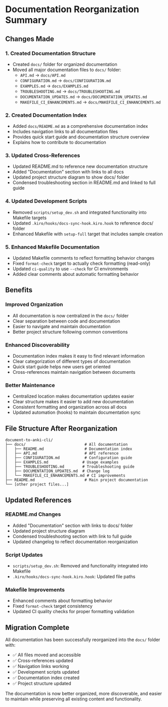 # Documentation Reorganization Summary

## Changes Made

### 1. Created Documentation Structure
- Created `docs/` folder for organized documentation
- Moved all major documentation files to `docs/` folder:
  - `API.md` → `docs/API.md`
  - `CONFIGURATION.md` → `docs/CONFIGURATION.md`
  - `EXAMPLES.md` → `docs/EXAMPLES.md`
  - `TROUBLESHOOTING.md` → `docs/TROUBLESHOOTING.md`
  - `DOCUMENTATION_UPDATES.md` → `docs/DOCUMENTATION_UPDATES.md`
  - `MAKEFILE_CI_ENHANCEMENTS.md` → `docs/MAKEFILE_CI_ENHANCEMENTS.md`

### 2. Created Documentation Index
- Added `docs/README.md` as a comprehensive documentation index
- Includes navigation links to all documentation files
- Provides quick start guide and documentation structure overview
- Explains how to contribute to documentation

### 3. Updated Cross-References
- Updated README.md to reference new documentation structure
- Added "Documentation" section with links to all docs
- Updated project structure diagram to show docs/ folder
- Condensed troubleshooting section in README.md and linked to full guide

### 4. Updated Development Scripts
- Removed `scripts/setup_dev.sh` and integrated functionality into Makefile targets
- Updated `.kiro/hooks/docs-sync-hook.kiro.hook` to reference docs/ folder
- Enhanced Makefile with `setup-full` target that includes sample creation

### 5. Enhanced Makefile Documentation
- Updated Makefile comments to reflect formatting behavior changes
- Fixed `format-check` target to actually check formatting (read-only)
- Updated `ci-quality` to use `--check` for CI environments
- Added clear comments about automatic formatting behavior

## Benefits

### Improved Organization
- All documentation is now centralized in the `docs/` folder
- Clear separation between code and documentation
- Easier to navigate and maintain documentation
- Better project structure following common conventions

### Enhanced Discoverability
- Documentation index makes it easy to find relevant information
- Clear categorization of different types of documentation
- Quick start guide helps new users get oriented
- Cross-references maintain navigation between documents

### Better Maintenance
- Centralized location makes documentation updates easier
- Clear structure makes it easier to add new documentation
- Consistent formatting and organization across all docs
- Updated automation (hooks) to maintain documentation sync

## File Structure After Reorganization

```
document-to-anki-cli/
├── docs/                          # All documentation
│   ├── README.md                  # Documentation index
│   ├── API.md                     # API reference
│   ├── CONFIGURATION.md           # Configuration guide
│   ├── EXAMPLES.md               # Usage examples
│   ├── TROUBLESHOOTING.md        # Troubleshooting guide
│   ├── DOCUMENTATION_UPDATES.md  # Change log
│   └── MAKEFILE_CI_ENHANCEMENTS.md # CI improvements
├── README.md                      # Main project documentation
└── [other project files...]
```

## Updated References

### README.md Changes
- Added "Documentation" section with links to docs/ folder
- Updated project structure diagram
- Condensed troubleshooting section with link to full guide
- Updated changelog to reflect documentation reorganization

### Script Updates
- `scripts/setup_dev.sh`: Removed and functionality integrated into Makefile
- `.kiro/hooks/docs-sync-hook.kiro.hook`: Updated file paths

### Makefile Improvements
- Enhanced comments about formatting behavior
- Fixed `format-check` target consistency
- Updated CI quality checks for proper formatting validation

## Migration Complete

All documentation has been successfully reorganized into the `docs/` folder with:
- ✅ All files moved and accessible
- ✅ Cross-references updated
- ✅ Navigation links working
- ✅ Development scripts updated
- ✅ Documentation index created
- ✅ Project structure updated

The documentation is now better organized, more discoverable, and easier to maintain while preserving all existing content and functionality.